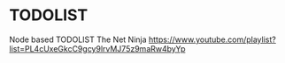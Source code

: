 # TODOLIST
Node based TODOLIST
The Net Ninja 
https://www.youtube.com/playlist?list=PL4cUxeGkcC9gcy9lrvMJ75z9maRw4byYp

